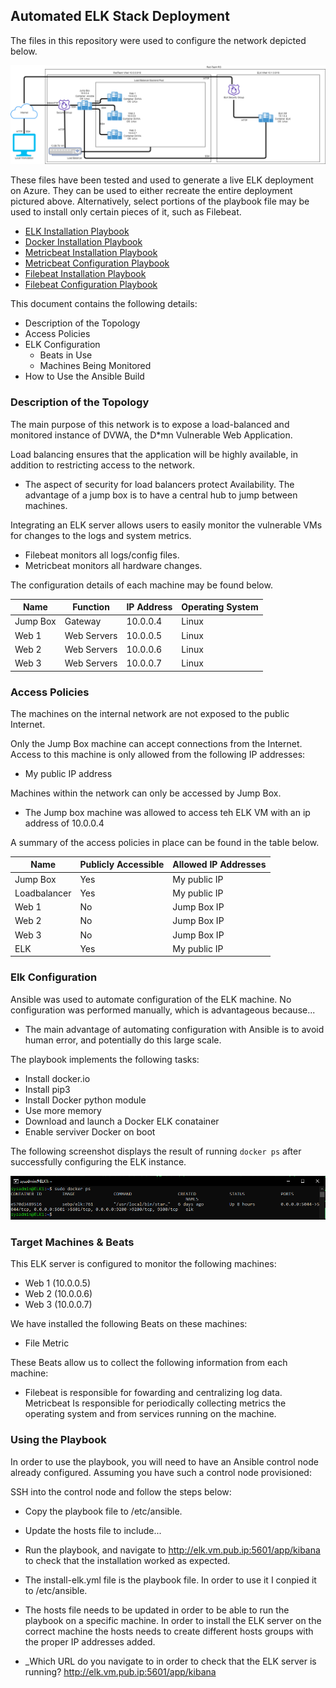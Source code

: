## Automated ELK Stack Deployment

The files in this repository were used to configure the network depicted below.

![](images/Diagram.png)

These files have been tested and used to generate a live ELK deployment on Azure. They can be used to either recreate the entire deployment pictured above. Alternatively, select portions of the playbook file may be used to install only certain pieces of it, such as Filebeat.

  - [ELK Installation Playbook](https://github.com/joekenrojas/ELK_Stack_Deployment/blob/main/Ansible/install-elk.yml)
  - [Docker Installation Playbook](https://github.com/joekenrojas/ELK_Stack_Deployment/blob/main/Ansible/Pentest.yml)
  - [Metricbeat Installation Playbook](https://github.com/joekenrojas/ELK_Stack_Deployment/blob/main/Ansible/Metricbeat-Playbook.yml)
  - [Metricbeat Configuration Playbook](https://github.com/joekenrojas/ELK_Stack_Deployment/blob/main/Ansible/metricbeat-config.yml)
  - [Filebeat Installation Playbook](https://github.com/joekenrojas/ELK_Stack_Deployment/blob/main/Ansible/filebeat-playbook.yml)
  - [Filebeat Configuration Playbook](https://github.com/joekenrojas/ELK_Stack_Deployment/blob/main/Ansible/filebeat-config.yml)

This document contains the following details:
- Description of the Topology
- Access Policies
- ELK Configuration
  - Beats in Use
  - Machines Being Monitored
- How to Use the Ansible Build


### Description of the Topology

The main purpose of this network is to expose a load-balanced and monitored instance of DVWA, the D*mn Vulnerable Web Application.

Load balancing ensures that the application will be highly available, in addition to restricting access to the network.
- The aspect of security for load balancers protect Availability. The advantage of a jump box is to have a central hub to jump between machines.

Integrating an ELK server allows users to easily monitor the vulnerable VMs for changes to the logs and system metrics.
- Filebeat monitors all logs/config files.
- Metricbeat monitors all hardware changes.

The configuration details of each machine may be found below.

| Name     | Function | IP Address | Operating System |
|----------|----------|------------|------------------|
| Jump Box | Gateway  | 10.0.0.4   | Linux            |
| Web 1    | Web Servers | 10.0.0.5 | Linux           |
| Web 2    | Web Servers | 10.0.0.6 | Linux           |
| Web 3    | Web Servers | 10.0.0.7 | Linux           |

### Access Policies

The machines on the internal network are not exposed to the public Internet. 

Only the Jump Box machine can accept connections from the Internet. Access to this machine is only allowed from the following IP addresses:
- My public IP address

Machines within the network can only be accessed by Jump Box.
- The Jump box machine was allowed to access teh ELK VM with an ip address of 10.0.0.4

A summary of the access policies in place can be found in the table below.

| Name     | Publicly Accessible | Allowed IP Addresses |
|----------|---------------------|----------------------|
| Jump Box | Yes                 | My public IP         |
| Loadbalancer | Yes             | My public IP         |
| Web 1     |   No               | Jump Box IP          |
| Web 2     | No                 | Jump Box IP          | 
| Web 3     | No                 | Jump Box IP          |
| ELK       | Yes                | My public IP         |

### Elk Configuration

Ansible was used to automate configuration of the ELK machine. No configuration was performed manually, which is advantageous because...
- The main advantage of automating configuration with Ansible is to avoid human error, and potentially do this large scale.

The playbook implements the following tasks:
- Install docker.io
- Install pip3
- Install Docker python module
- Use more memory
- Download and launch a Docker ELK conatainer
- Enable serviver Docker on boot

The following screenshot displays the result of running `docker ps` after successfully configuring the ELK instance.

![](images/Docker_PS.png)

### Target Machines & Beats
This ELK server is configured to monitor the following machines:
- Web 1 (10.0.0.5)
- Web 2 (10.0.0.6)
- Web 3 (10.0.0.7)

We have installed the following Beats on these machines:
- File Metric

These Beats allow us to collect the following information from each machine:
- Filebeat is responsible for fowarding and centralizing log data. Metricbeat Is responsible for periodically collecting metrics the operating system and from services running on the machine.

### Using the Playbook
In order to use the playbook, you will need to have an Ansible control node already configured. Assuming you have such a control node provisioned: 

SSH into the control node and follow the steps below:
- Copy the playbook file to /etc/ansible.
- Update the hosts file to include...
- Run the playbook, and navigate to http://elk.vm.pub.ip:5601/app/kibana to check that the installation worked as expected.

- The install-elk.yml file is the playbook file. In order to use it I conpied it to /etc/ansible.
- The hosts file needs to be updated in order to be able to run the playbook on a specific machine. In order to install the ELK server on the correct machine the hosts needs to create different hosts groups with the proper IP addresses added.
- _Which URL do you navigate to in order to check that the ELK server is running? http://elk.vm.pub.ip:5601/app/kibana
